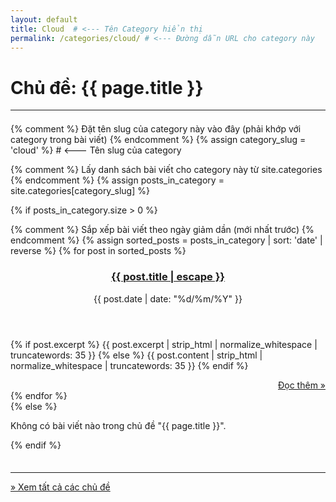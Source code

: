 ```yaml
---
layout: default
title: Cloud  # <--- Tên Category hiển thị
permalink: /categories/cloud/ # <--- Đường dẫn URL cho category này
---
```


<h1 class="category-archive-title">Chủ đề: {{ page.title }}</h1>
<hr style="border-color: #ccc; margin: 1em 0 1.5em 0;">

{% comment %} Đặt tên slug của category này vào đây (phải khớp với category trong bài viết) {% endcomment %}
{% assign category_slug = 'cloud' %} # <--- Tên slug của category

{% comment %} Lấy danh sách bài viết cho category này từ site.categories {% endcomment %}
{% assign posts_in_category = site.categories[category_slug] %}

{% if posts_in_category.size > 0 %}
  <div class="post-card-list">
    {% comment %} Sắp xếp bài viết theo ngày giảm dần (mới nhất trước) {% endcomment %}
    {% assign sorted_posts = posts_in_category | sort: 'date' | reverse %}
    {% for post in sorted_posts %}
      <article class="post-card">
        <header class="post-card-header">
          <h3 class="post-card-title">
            <a href="{{ post.url | relative_url }}">{{ post.title | escape }}</a>
          </h3>
          <div class="post-card-meta">
            <time datetime="{{ post.date | date_to_xmlschema }}" class="post-card-date">
              {{ post.date | date: "%d/%m/%Y" }}
            </time>
          </div>
        </header>
        <div class="post-card-excerpt">
          {% if post.excerpt %}
            {{ post.excerpt | strip_html | normalize_whitespace | truncatewords: 35 }}
          {% else %}
            {{ post.content | strip_html | normalize_whitespace | truncatewords: 35 }}
          {% endif %}
        </div>
         <footer class="post-card-footer" style="text-align: right; margin-top: 1em;">
              <a href="{{ post.url | relative_url }}" class="read-more">Đọc thêm &raquo;</a>
          </footer>
      </article>
    {% endfor %}
  </div>
{% else %}
  <p>Không có bài viết nào trong chủ đề "{{ page.title }}".</p>
{% endif %}

<hr style="margin-top: 2.5em; border-color: #ccc;">
<p><a href="{{ '/categories/' | relative_url }}">&raquo; Xem tất cả các chủ đề</a></p>